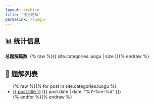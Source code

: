```yaml
---
layout: archive
title: "洛谷题解"
permalink: /luogu/
---
```


<h2>📊 统计信息</h2>
<p><strong>总题解篇数</strong>: {% raw %}{{ site.categories.luogu | size }}{% endraw %}</p>

<h2>📝 题解列表</h2>

<ul>
  {% raw %}{% for post in site.categories.luogu %}
    <li>
      <a href="{{ post.url }}">{{ post.title }}</a>
      ({{ post.date | date: "%Y-%m-%d" }})
    </li>
  {% endfor %}{% endraw %}
</ul>
